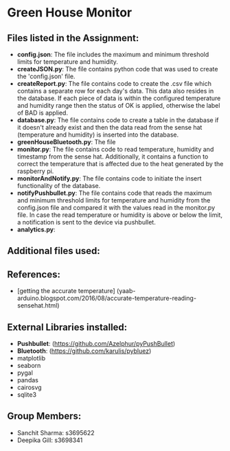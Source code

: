 # Green House Monitor

## Files listed in the Assignment:
- **config.json**: The file includes the maximum and minimum threshold limits for temperature and humidity.
- **createJSON.py**: The file contains python code that was used to create the 'config.json' file.
- **createReport.py**: The file contains code to create the .csv file which contains a separate row for each day's data. This data also resides in the database. If each piece of data is within the configured temperature and humidity range then the status of OK is applied, otherwise the label of BAD is applied.
- **database.py**: The file contains code to create a table in the database if it doesn't already exist and then the data read from the sense hat (temperature and humidity) is inserted into the database.
- **greenHouseBluetooth.py**: The file 
- **monitor.py**: The file contains code to read temperature, humidity and timestamp from the sense hat. Additionally, it contains a function to correct the temperature that is affected due to the heat generated by the raspberry pi.
- **monitorAndNotify.py**: The file contains code to initiate the insert functionality of the database.
- **notifyPushbullet.py**: The file contains code that reads the maximum and minimum threshold limits for temperature and humidity from the config.json file and compared it with the values read in the monitor.py file. In case the read temperature or humidity is above or below the limit, a notification is sent to the device via pushbullet.
- **analytics.py**:

## Additional files used:


## References:
- [getting the accurate temperature] (yaab-arduino.blogspot.com/2016/08/accurate-temperature-reading-sensehat.html) 

## External Libraries installed:
- **Pushbullet**: (https://github.com/Azelphur/pyPushBullet)
- **Bluetooth**: (https://github.com/karulis/pybluez) 
- matplotlib
- seaborn
- pygal
- pandas
- cairosvg
- sqlite3


## Group Members:
- Sanchit Sharma: s3695622
- Deepika Gill: s3698341
